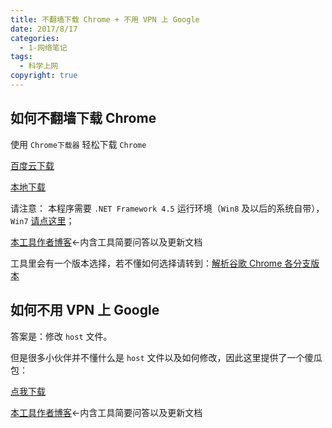 ```yaml
---
title: 不翻墙下载 Chrome + 不用 VPN 上 Google
date: 2017/8/17
categories:
  - 1-网络笔记
tags:
  - 科学上网
copyright: true
---
```


## 如何不翻墙下载 Chrome

使用 `Chrome下载器` 轻松下载 `Chrome`

[百度云下载][1]

[本地下载][2]

请注意： 本程序需要 `.NET Framework 4.5` 运行环境（`Win8` 及以后的系统自带），`Win7` [请点这里][3]；

[本工具作者博客][4]<-内含工具简要问答以及更新文档

工具里会有一个版本选择，若不懂如何选择请转到：[解析谷歌 Chrome 各分支版本][5]

## 如何不用 VPN 上 Google

答案是：修改 `host` 文件。

但是很多小伙伴并不懂什么是 `host` 文件以及如何修改，因此这里提供了一个傻瓜包：

[点我下载][6]

[本工具作者博客][6]<-内含工具简要问答以及更新文档

[1]: https://pan.baidu.com/s/1o710QLG#list/path=%2F&parentPath=%2FShared
[2]: http://go.ccc.xxx/fwlink/cus
[3]: http://www.microsoft.com/zh-cn/download/details.aspx?id=30653
[4]: https://csharp.love/chrome-update-tool.html/
[5]: https://wiki.blanc.site/
[6]: https://laod.cn/hosts/2018-google-hosts.html